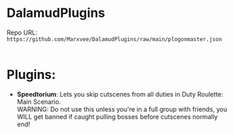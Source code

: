 # DalamudPlugins
Repo URL: `https://github.com/Marxvee/DalamudPlugins/raw/main/plogonmaster.json`<br>
<br>
# Plugins:
- <b>Speedtorium</b>: Lets you skip cutscenes from all duties in Duty Roulette: Main Scenario.<br>
WARNING: Do not use this unless you're in a full group with friends, you WILL get banned if caught pulling bosses before cutscenes normally end!

